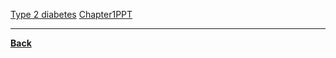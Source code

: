 [Type 2 diabetes](https://www.mayoclinic.org/diseases-conditions/type-2-diabetes/symptoms-causes/syc-20351193)
[Chapter1PPT](https://drive.google.com/file/d/1b_BQKOl-UkLETi_-sQOMLsupJ6KGOUCS/view?usp=sharing)

---
**[Back](IntroPE.md)**